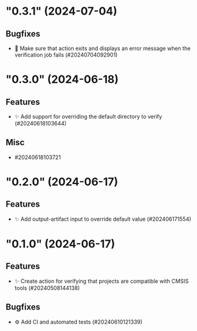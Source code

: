 <!--
Copyright (C) 2020-2024 Arm Limited or its affiliates and Contributors. All rights reserved.
SPDX-License-Identifier: Apache-2.0
-->
"0.3.1" (2024-07-04)
====================

Bugfixes
--------

- :bug: Make sure that action exits and displays an error message when the verification job fails (#20240704092901)


<!--
Copyright (C) 2020-2024 Arm Limited or its affiliates and Contributors. All rights reserved.
SPDX-License-Identifier: Apache-2.0
-->
"0.3.0" (2024-06-18)
====================

Features
--------

- :sparkles: Add support for overriding the default directory to verify (#20240618103644)


Misc
----

- #20240618103721


<!--
Copyright (C) 2020-2024 Arm Limited or its affiliates and Contributors. All rights reserved.
SPDX-License-Identifier: Apache-2.0
-->
"0.2.0" (2024-06-17)
====================

Features
--------

- :sparkles: Add output-artifact input to override default value (#202406171554)


<!--
Copyright (C) 2020-2024 Arm Limited or its affiliates and Contributors. All rights reserved.
SPDX-License-Identifier: Apache-2.0
-->
"0.1.0" (2024-06-17)
====================

Features
--------

- :sparkles: Create action for verifying that projects are compatible with CMSIS tools (#20240508144138)


Bugfixes
--------

- :gear: Add CI and automated tests (#20240610121339)
